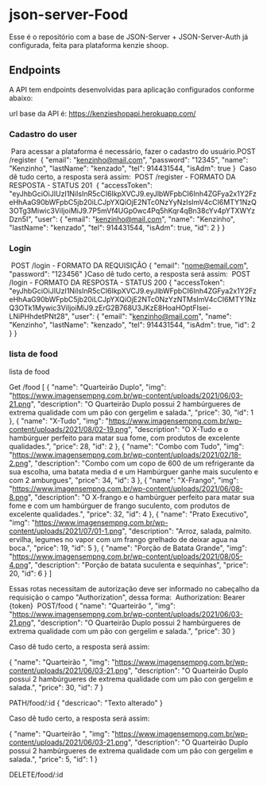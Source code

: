 # json-server-Food

Esse é o repositório com a base de JSON-Server + JSON-Server-Auth já configurada, feita para plataforma kenzie shoop.
​

## Endpoints


A API tem endpoints desenvolvidas para aplicação configurados conforme abaixo:

url base da API é: https://kenzieshopapi.herokuapp.com/



### Cadastro do user

​
Para acessar a plataforma é necessário, fazer o cadastro do usuário.
​
POST /register
​
{
"email": "kenzinho@mail.com",
"password": "12345",
"name": "Kenzinho",
"lastName": "kenzado",
"tel": 914431544,
"isAdm": true
}
​
Caso dê tudo certo, a resposta será assim:
​
POST /register - FORMATO DA RESPOSTA - STATUS 201
​
{
"accessToken": "eyJhbGciOiJIUzI1NiIsInR5cCI6IkpXVCJ9.eyJlbWFpbCI6Inh4ZGFya2x1Y2FzeHhAaG90bWFpbC5jb20iLCJpYXQiOjE2NTc0NzYyNzIsImV4cCI6MTY1NzQ3OTg3Miwic3ViIjoiMiJ9.7P5mVf4UGp0wc4Pq5hKqr4qBn38cYv4pYTXWYzDzn5I",
"user": {
"email": "kenzinho@mail.com",
"name": "Kenzinho",
"lastName": "kenzado",
"tel": 914431544,
"isAdm": true,
"id": 2
}
}
​

### Login

​
POST /login - FORMATO DA REQUISIÇÃO
{
"email": "nome@email.com",
"password": "123456"
}
​
Caso dê tudo certo, a resposta será assim:
​
POST /login - FORMATO DA RESPOSTA - STATUS 200
{
"accessToken": "eyJhbGciOiJIUzI1NiIsInR5cCI6IkpXVCJ9.eyJlbWFpbCI6Inh4ZGFya2x1Y2FzeHhAaG90bWFpbC5jb20iLCJpYXQiOjE2NTc0NzYzNTMsImV4cCI6MTY1NzQ3OTk1Mywic3ViIjoiMiJ9.zErG2B768U3JKzE8HoaHOptFIsei-LNiPHhdetPNt28",
"user": {
"email": "kenzinho@mail.com",
"name": "Kenzinho",
"lastName": "kenzado",
"tel": 914431544,
"isAdm": true,
"id": 2
}
}
​

### lista de food

lista de food

Get /food
[
{
"name": "Quarteirão Duplo",
"img": "https://www.imagensempng.com.br/wp-content/uploads/2021/06/03-21.png",
"description": "O Quarteirão Duplo possui 2 hambúrgueres de extrema qualidade com um pão con gergelim e salada.",
"price": 30,
"id": 1
},
{
"name": "X-Tudo",
"img": "https://www.imagensempng.com.br/wp-content/uploads/2021/08/02-19.png",
"description": "O X-Tudo e o hambúrguer perfeito para matar sua fome, com produtos de excelente qualidades.",
"price": 28,
"id": 2
},
{
"name": "Combo com Tudo",
"img": "https://www.imagensempng.com.br/wp-content/uploads/2021/02/18-2.png",
"description": "Combo com um copo de 600 de um refrigerante da sua escolha, uma batata media d e um Hambúrguer ganhe mais suculento e com 2 amburgues",
"price": 34,
"id": 3
},
{
"name": "X-Frango",
"img": "https://www.imagensempng.com.br/wp-content/uploads/2021/06/08-8.png",
"description": "O X-frango e o hambúrguer perfeito para matar sua fome e com um hambúrguer de frango suculento, com produtos de excelente qualidades.",
"price": 32,
"id": 4
},
{
"name": "Prato Executivo",
"img": "https://www.imagensempng.com.br/wp-content/uploads/2021/07/01-1.png",
"description": "Arroz, salada, palmito. ervilha, legumes no vapor com um frango grelhado de deixar agua na boca.",
"price": 19,
"id": 5
},
{
"name": "Porção de Batata Grande",
"img": "https://www.imagensempng.com.br/wp-content/uploads/2021/08/05-4.png",
"description": "Porção de batata suculenta e sequinhas",
"price": 20,
"id": 6
}
]

Essas rotas necessitam de autorização deve ser informado no cabeçalho da requisição o campo "Authorization", dessa forma:
​
Authorization: Bearer {token}
​
POST/food
{
"name": "Quarteirão ",
"img": "https://www.imagensempng.com.br/wp-content/uploads/2021/06/03-21.png",
"description": "O Quarteirão Duplo possui 2 hambúrgueres de extrema qualidade com um pão con gergelim e salada.",
"price": 30
}

​Caso dê tudo certo, a resposta será assim:

{
"name": "Quarteirão ",
"img": "https://www.imagensempng.com.br/wp-content/uploads/2021/06/03-21.png",
"description": "O Quarteirão Duplo possui 2 hambúrgueres de extrema qualidade com um pão con gergelim e salada.",
"price": 30,
"id": 7
}

PATH/food/:id
{
"descricao": "Texto alterado"
}

​​Caso dê tudo certo, a resposta será assim:

{
"name": "Quarteirão ",
"img": "https://www.imagensempng.com.br/wp-content/uploads/2021/06/03-21.png",
"description": "O Quarteirão Duplo possui 2 hambúrgueres de extrema qualidade com um pão con gergelim e salada.",
"price": 5,
"id": 1
}

DELETE/food/:id
​
​
